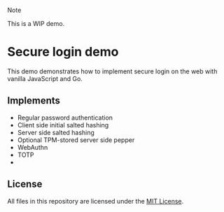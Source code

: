 > [!NOTE]
> This is a WIP demo.

# Secure login demo

This demo demonstrates how to implement secure login on the web with vanilla JavaScript and Go.

## Implements

- Regular password authentication
- Client side initial salted hashing
- Server side salted hashing
- Optional TPM-stored server side pepper
- WebAuthn
- TOTP
-

## License
All files in this repository are licensed under the [MIT License](LICENSE).
